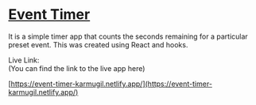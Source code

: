 # [Event Timer](https://event-timer-karmugil.netlify.app/)

It is a simple timer app that counts the seconds remaining for a particular preset event. This was created using React and hooks.

Live Link:\
(You can find the link to the live app here)

[https://event-timer-karmugil.netlify.app/](https://event-timer-karmugil.netlify.app/)



